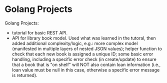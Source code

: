 # Golang Projects

Golang Projects:

- tutorial for basic REST API.
- API for library book model. Used what was learned in the tutoral, then added additional complexity/logic, e.g.: more complex model (manifested in multiple layers of nested JSON values); helper function to check that each new book is assigned a unique ID; some basic error handling, including a specific error check (in create/update) to ensure that a book that is "on shelf" will NOT also contain loan information (i.e., loan value must be null in this case, otherwise a specific error message is returned).
